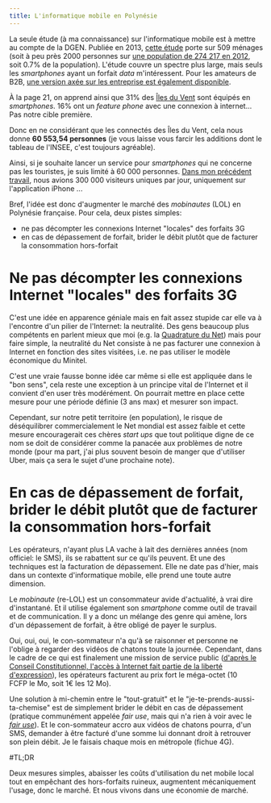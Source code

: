```yaml
---
title: L'informatique mobile en Polynésie
---
```


La seule étude (à ma connaissance) sur l'informatique mobile est à mettre au compte de la DGEN. Publiée en 2013, [cette étude](http://www.net.pf/?page_id=5674) porte sur 509 ménages (soit à peu près 2000 personnes sur [une population de 274 217 en 2012](http://www.insee.fr/fr/themes/detail.asp?ref_id=populegalescom&page=recensement/populegalescom/popcomseupolynesie.htm), soit 0.7% de la population). L'étude couvre un spectre plus large, mais seuls les _smartphones_ ayant un forfait _data_ m'intéressent. Pour les amateurs de B2B, [une version axée sur les entreprise est également disponible](http://www.net.pf/?page_id=6433).

À la page 21, on apprend ainsi que 31% des [Îles du Vent](https://fr.wikipedia.org/wiki/%C3%8Eles_du_Vent_%28Polyn%C3%A9sie%29) sont équipés en _smartphones_. 16% ont un _feature phone_ avec une connexion à internet... Pas notre cible première.

Donc en ne considérant que les connectés des Îles du Vent, cela nous donne **60 553,54 personnes** (je vous laisse vous farcir les additions dont le tableau de l'INSEE, c'est toujours agréable).

Ainsi, si je souhaite lancer un service pour _smartphones_ qui ne concerne pas les touristes, je suis limité à 60 000 personnes. [Dans mon précédent travail](https://www.linkedin.com/in/teriiehina), nous avions 300 000 visiteurs uniques par jour, uniquement sur l'application iPhone ...

Bref, l'idée est donc d'augmenter le marché des _mobinautes_ (LOL) en Polynésie française. Pour cela, deux pistes simples:

  - ne pas décompter les connexions Internet "locales" des forfaits 3G
  - en cas de dépassement de forfait, brider le débit plutôt que de facturer la consommation hors-forfait

# Ne pas décompter les connexions Internet "locales" des forfaits 3G

C'est une idée en apparence géniale mais en fait assez stupide car elle va à l'encontre d'un pilier de l'Internet: la neutralité. Des gens beaucoup plus compétents en parlent mieux que moi (e.g. la [Quadrature du Net](http://www.laquadrature.net/)) mais pour faire simple, la neutralité du Net consiste à ne pas facturer une connexion à Internet en fonction des sites visitées, i.e. ne pas utiliser le modèle économique du Minitel.

C'est une vraie fausse bonne idée car même si elle est appliquée dans le "bon sens", cela reste une exception à un principe vital de l'Internet et il convient d'en user très modérément. On pourrait mettre en place cette mesure pour une période définie (3 ans max) et mesurer son impact. 

Cependant, sur notre petit territoire (en population), le risque de déséquilibrer commercialement le Net mondial est assez faible et cette mesure encouragerait ces chères _start ups_ que tout politique digne de ce nom se doit de considérer comme la panacée aux problèmes de notre monde (pour ma part, j'ai plus souvent besoin de manger que d'utiliser Uber, mais ça sera le sujet d'une prochaine note).

# En cas de dépassement de forfait, brider le débit plutôt que de facturer la consommation hors-forfait

Les opérateurs, n'ayant plus LA vache à lait des dernières années (nom officiel: le SMS), ils se rabattent sur ce qu'ils peuvent. Et une des techniques est la facturation de dépassement. Elle ne date pas d'hier, mais dans un contexte d'informatique mobile, elle prend une toute autre dimension.

Le _mobinaute_ (re-LOL) est un consommateur avide d'actualité, à vrai dire d'instantané. Et il utilise également son _smartphone_ comme outil de travail et de communication. Il y a donc un mélange des genre qui amène, lors d'un dépassement de forfait, à être obligé de payer le surplus.

Oui, oui, oui, le con-sommateur n'a qu'à se raisonner et personne ne l'oblige à regarder des vidéos de chatons toute la journée. Cependant, dans le cadre de ce qui est finalement une mission de service public ([d'après le Conseil Constitutionnel, l'accès à Internet fait partie de la liberté d'expression](http://www.numerama.com/magazine/13113-le-conseil-constitutionnel-fait-d-internet-un-droit-fondamental.html)), les opérateurs facturent au prix fort le méga-octet (10 FCFP le Mo, soit 1€ les 12 Mo).

Une solution à mi-chemin entre le "tout-gratuit" et le "je-te-prends-aussi-ta-chemise" est de simplement brider le débit en cas de dépassement (pratique communément appelée _fair use_, mais qui n'a rien à voir avec le [_fair use_](https://fr.wikipedia.org/wiki/Fair_use)). Et le con-sommateur accro aux vidéos de chatons pourra, d'un SMS, demander à être facturé d'une somme lui donnant droit à retrouver son plein débit. Je le faisais chaque mois en métropole (fichue 4G).


#TL;DR

Deux mesures simples, abaisser les coûts d'utilisation du net mobile local tout en empêchant des hors-forfaits ruineux, augmentent mécaniquement l'usage, donc le marché. Et nous vivons dans une économie de marché.


